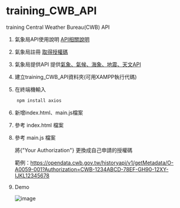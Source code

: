# training_CWB_API
training Central Weather Bureau(CWB) API

1. 氣象局API使用說明
[API相關說明](https://opendata.cwb.gov.tw/devManual/insrtuction)

2. 氣象局註冊
[取得授權碼](https://opendata.cwb.gov.tw/userLogin)

3. 氣象局提供API
提供[氣象、氣候、海象、地震、天文API](https://opendata.cwb.gov.tw/dist/opendata-swagger.html)

4. 建立training_CWB_API資料夾(可用XAMPP執行代碼)

5. 在終端機輸入
```cmd
    npm install axios
```

6. 新增index.html、main.js檔案

7. 參考 index.html 檔案

8. 參考 main.js 檔案

   將{"Your Authorization"} 更換成自己申請的授權碼

   範例：https://opendata.cwb.gov.tw/historyapi/v1/getMetadata/O-A0059-001?Authorization=CWB-1234ABCD-78EF-GH90-12XY-IJKL12345678

9. Demo

   ![image](https://user-images.githubusercontent.com/85299566/121703547-89aca480-cb05-11eb-9a6f-e866ce7c8f52.png)

